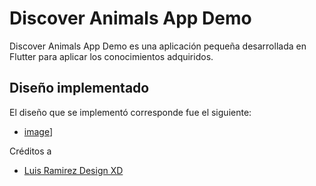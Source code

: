 # Discover Animals App Demo

Discover Animals App Demo es una aplicación pequeña desarrollada en Flutter para aplicar los conocimientos adquiridos.

## Diseño implementado

El diseño que se implementó corresponde fue el siguiente:

- [image](https://www.instagram.com/p/CKX5-NFFOdt/?utm_source=ig_web_copy_link)]

Créditos a

- [Luis Ramirez Design XD](https://www.instagram.com/luisramirez.design/)